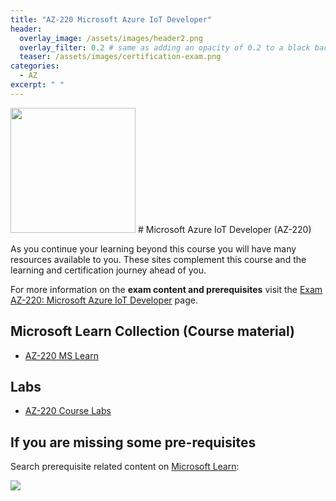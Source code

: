 ```yaml
---
title: "AZ-220 Microsoft Azure IoT Developer"
header:
  overlay_image: /assets/images/header2.png
  overlay_filter: 0.2 # same as adding an opacity of 0.2 to a black background
  teaser: /assets/images/certification-exam.png
categories:
  - AZ
excerpt: " "
---
```


<img src="../../assets/images/certification-exam.png" width="200" height="200">
# Microsoft Azure IoT Developer (AZ-220) 

As you continue your learning beyond this course you will have many resources available to you. These sites complement this course and the learning and certification journey ahead of you.

For more information on the **exam content and prerequisites** visit the [Exam AZ-220: Microsoft Azure IoT Developer](https://learn.microsoft.com/en-us/certifications/exams/az-220) page.

## Microsoft Learn Collection (Course material)
- [AZ-220 MS Learn](https://aka.ms/courseAZ-220)

## Labs
- [AZ-220 Course Labs](https://aka.ms/az220labs)

## If you are missing some pre-requisites
Search prerequisite related content on [Microsoft Learn](https://learn.microsoft.com/en-us/training/browse/):

<img src="../../assets/images/learn-search.png">